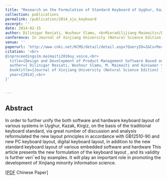 ```yaml
---
title: "Research on the Formulation of Standard Keyboard of Uyghur, Kazakh, Kirgiz"
collection: publications
permalink: /publication/2014_xju_keyboard
excerpt: ''
date: 2014-02-15
author: Dilinigar Rexiati, Wushour Slamu, <b>Mieradilijiang Maimaiti</b>*, and Ainiwaer tuoheti   
conference: In Journal of Xinjiang University (Natural Science Edition) <b>(2014)</b> (*=equal contribution)
venue: ''
paperurl: 'http://www.cnki.net/KCMS/detail/detail.aspx?QueryID=2&CurRec=8&recid=&filename=XJDZ201401019&dbname=CJFD2014&dbcode=CJFQ&pr=&urlid=&yx=&v=MjYzMDg3RGgxVDNxVHJXTTFGckNVUkx5ZllPWnRGeS9uVXJ2TFBTZlBkTEc0SDlYTXJvOUViWVI4ZVgxTHV4WVM='
citation: '<br>
@inproceedings{m.maimaiti2016uy_voice,<br>
  title={Design and Development of Product Management Software Based on Windows Mobile Platform},<br>
  author={ Dilinigar Rexiati, Wushour Slamu, M. Maimaiti and Ainiwaer tuoheti},<br>
  booktitle={Journal of Xinjiang University (Natural Science Edition) },<br>
  year={2014},<br>
}'


---
```

<h2><strong>Abstract</strong></h2>
In order to further unify the both software and hardware keyboard layout of various systems in
Uyghur, Kazak, Kirgiz, on the basis of the traditional keyboard standard, via great number of discussion and
analysis reformulated the new layout principles in accordance with GB12510-90 and new PC keyboard layout,
digital keyboard layout, in addition to the new standard keyboard layout of various embedded software and
hardware This article presents the new formulation of the keyboard layout , and its validity is further veri¯ed
by examples. It will play an important role in promoting the development of Xinjiang minority information
science.

\[[PDF](https://miradel51.github.io/files/xju_2014_keyboard.pdf) Chinese Paper\]  

